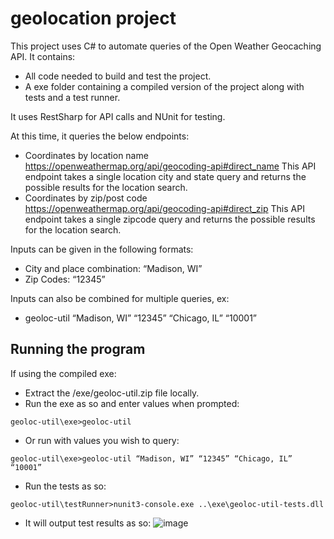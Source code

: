 # geolocation project

This project uses C# to automate queries of the Open Weather Geocaching API. It contains:
- All code needed to build and test the project.
- A exe folder containing a compiled version of the project along with tests and a test runner.

It uses RestSharp for API calls and NUnit for testing.

At this time, it queries the below endpoints:
- Coordinates by location name
https://openweathermap.org/api/geocoding-api#direct_name
This API endpoint takes a single location city and state query and returns the possible results
for the location search.
- Coordinates by zip/post code
https://openweathermap.org/api/geocoding-api#direct_zip
This API endpoint takes a single zipcode query and returns the possible results for the location
search. 

Inputs can be given in the following formats:
- City and place combination: “Madison, WI”
- Zip Codes: “12345”
  
Inputs can also be combined for multiple queries, ex:
- geoloc-util “Madison, WI” “12345” “Chicago, IL” “10001”

## Running the program
If using the compiled exe:
- Extract the /exe/geoloc-util.zip file locally.
- Run the exe as so and enter values when prompted:
  
`geoloc-util\exe>geoloc-util`

- Or run with values you wish to query:
  
`geoloc-util\exe>geoloc-util “Madison, WI” “12345” “Chicago, IL” “10001”`

- Run the tests as so:
  
`geoloc-util\testRunner>nunit3-console.exe ..\exe\geoloc-util-tests.dll`

- It will output test results as so:
  ![image](https://github.com/user-attachments/assets/e1c841a7-077e-444e-9bae-e356bf426cfe)
